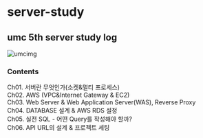 # server-study
## umc 5th server study log
![umcimg](https://github.com/oxdjww/server-study/assets/102507306/b1c47df3-61a8-4522-842f-058b7299b9bf)

### Contents
Ch01. 서버란 무엇인가(소켓&멀티 프로세스) <br>
Ch02. AWS (VPC&Internet Gateway & EC2) <br>
Ch03. Web Server & Web Application Server(WAS), Reverse Proxy <br>
Ch04. DATABASE 설계 & AWS RDS 설정 <br>
Ch05. 실전 SQL - 어떤 Query를 작성해야 할까? <br>
Ch06. API URL의 설계 & 프로젝트 세팅 <br>
